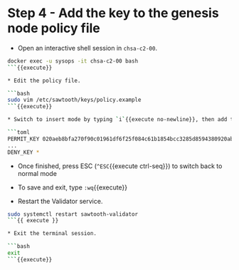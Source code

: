# Step 4 - Add the key to the genesis node policy file

* Open an interactive shell session in `chsa-c2-00`.

```bash
docker exec -u sysops -it chsa-c2-00 bash
```{{execute}}

* Edit the policy file.

```bash
sudo vim /etc/sawtooth/keys/policy.example
```{{execute}}

* Switch to insert mode by typing `i`{{execute no-newline}}, then add the instruction **at the top** of the file as shown below.

```toml
PERMIT_KEY 020aeb8bfa270f90c01961df6f25f084c61b1854bcc3285d8594380920ab841b44
...
DENY_KEY *
```

* Once finished, press ESC (`^ESC`{{execute ctrl-seq}}) to switch back to normal mode
* To save and exit, type `:wq`{{execute}}

* Restart the Validator service.

```bash
sudo systemctl restart sawtooth-validator
```{{ execute }}

* Exit the terminal session.

```bash
exit
```{{execute}}

